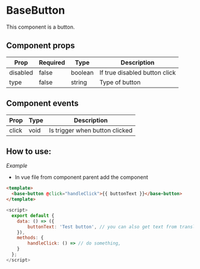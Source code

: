 # BaseButton

This component is a button.

## Component props

| Prop     | Required | Type    | Description                   |
| -------- | -------- | ------- | ----------------------------- |
| disabled | false    | boolean | If true disabled button click |
| type     | false    | string  | Type of button                |

## Component events

| Prop  | Type | Description                    |
| ----- | ---- | ------------------------------ |
| click | void | Is trigger when button clicked |

## How to use:

_Example_

- In vue file from component parent add the component

```html
<template>
  <base-button @click="handleClick">{{ buttonText }}</base-button>
</template>
```

```javascript
<script>
  export default {
    data: () => ({
        buttonText: 'Test button', // you can also get text from translation file
    }),
	methods: {
		handleClick: () => // do something,
	}
  };
</script>
```
